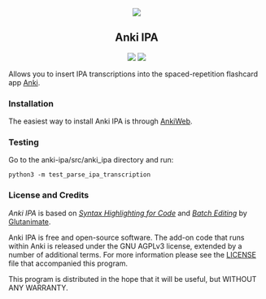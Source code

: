<p align="center"><img src="https://raw.githubusercontent.com/martyngal/anki-ipa/master/screenshots/new_screenshot_1.jpg"></p>

<h2 align="center">Anki IPA</h2>
<p align="center">
<a title="License: GNU AGPLv3" href="https://github.com/m-rtin/anki-ipa/blob/master/LICENSE"><img  src="https://img.shields.io/badge/license-GNU AGPLv3-green.svg"></a>
<a title="Rate on AnkiWeb" href="https://ankiweb.net/shared/info/799647424"><img src="https://glutanimate.com/logos/ankiweb-rate.svg"></a><br>
</p>


Allows you to insert IPA transcriptions into the spaced-repetition flashcard app [Anki](https://apps.ankiweb.net/).

### Installation

The easiest way to install Anki IPA is through [AnkiWeb](https://ankiweb.net/shared/info/799647424).


### Testing

Go to the anki-ipa/src/anki_ipa directory and run: 

`python3 -m test_parse_ipa_transcription`


### License and Credits

*Anki IPA* is based on [*Syntax Highlighting for Code*](https://ankiweb.net/shared/info/1463041493) and [*Batch Editing*](https://ankiweb.net/shared/info/291119185) by [Glutanimate](https://github.com/glutanimate). 

Anki IPA is free and open-source software. The add-on code that runs within Anki is released under the GNU AGPLv3 license, extended by a number of additional terms. For more information please see the [LICENSE](https://github.com/m-rtin/anki-ipa/blob/master/LICENSE) file that accompanied this program.

This program is distributed in the hope that it will be useful, but WITHOUT ANY WARRANTY.
